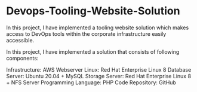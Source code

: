 # Devops-Tooling-Website-Solution

In this project, I have implemented a tooling website solution which makes access to DevOps tools within the corporate infrastructure easily accessible.

In this project, I have implemented a solution that consists of following components:

Infrastructure: AWS
Webserver Linux: Red Hat Enterprise Linux 8
Database Server: Ubuntu 20.04 + MySQL
Storage Server: Red Hat Enterprise Linux 8 + NFS Server
Programming Language: PHP
Code Repository: GitHub